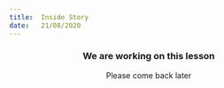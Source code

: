 ```yaml
---
title:  Inside Story
date:   21/08/2020
---
```


### <center>We are working on this lesson</center>
<center>Please come back later</center>